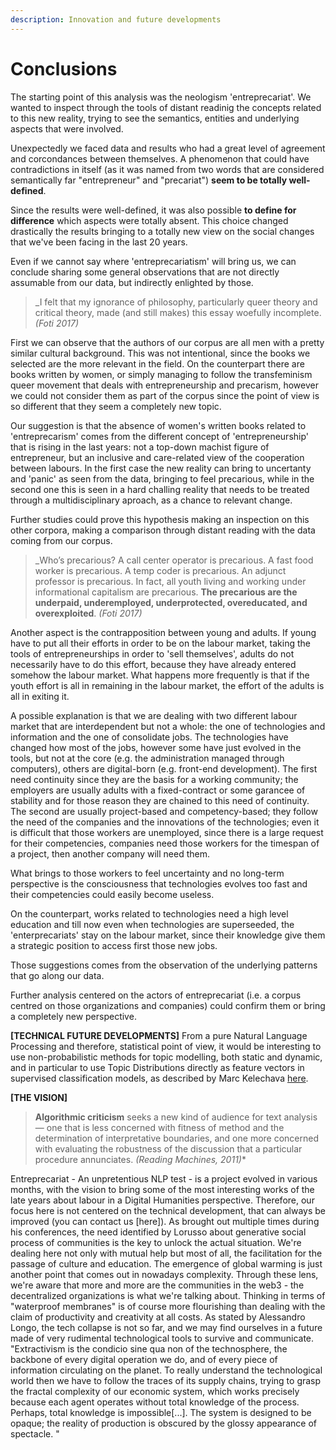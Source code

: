 ```yaml
---
description: Innovation and future developments
---
```


# Conclusions

The starting point of this analysis was the neologism 'entreprecariat'. We wanted to inspect through the tools of distant readinig the concepts related to this new reality, trying to see the semantics, entities and underlying aspects that were involved.&#x20;

Unexpectedly we faced data and results who had a great level of agreement and corcondances between themselves. A phenomenon that could have contradictions in itself (as it was named from two words that are considered semantically far "entrepreneur" and "precariat") **seem to be totally well-defined**.&#x20;

Since the results were well-defined, it was also possible **to define for difference** which aspects were totally absent. This choice changed drastically the results bringing to a totally new view on the social changes that we've been facing in the last 20 years.&#x20;

Even if we cannot say where 'entreprecariatism' will bring us, we can conclude sharing some general observations that are not directly assumable from our data, but indirectly enlighted by those.&#x20;


> _I felt that my ignorance of philosophy, particularly queer theory and critical theory, made (and still makes) this essay woefully incomplete.
> _(Foti 2017)_

First we can observe that the authors of our corpus are all men with a pretty similar cultural background. This was not intentional, since the books we selected are the more relevant in the field. On the counterpart there are books written by women, or simply managing to follow the transfeminism queer movement that deals with entrepreneurship and precarism, however we could not consider them as part of the corpus since the point of view is so different that they seem a completely new topic. &#x20;

Our suggestion is that the absence of women's written books related to 'entreprecarism' comes from the different concept of 'entrepreneurship' that is rising in the last years: not a top-down machist figure of entrepreneur, but an inclusive and care-related view of the cooperation between labours. In the first case the new reality can bring to uncertanty and 'panic' as seen from the data, bringing to feel precarious, while in the second one this is seen in a hard challing reality that needs to be treated through a multidisciplinary aproach, as a chance to relevant change.&#x20;

Further studies could prove this hypothesis making an inspection on this other corpora, making a comparison through distant reading with the data coming from our corpus.&#x20;

> _Who’s precarious? A call center operator is precarious. A fast food worker is precarious. A temp coder is precarious. An adjunct professor is precarious. In fact, all youth living and working under informational capitalism are precarious. **The precarious are the underpaid, underemployed, underprotected, overeducated, and overexploited**.
> _(Foti 2017)_

Another aspect is the contrapposition between young and adults. If young have to put all their efforts in order to be on the labour market, taking the tools of entrepreneurships in order to 'sell themselves', adults do not necessarily have to do this effort, because they have already entered somehow the labour market. What happens more frequently is that if the youth effort is all in remaining in the labour market, the effort of the adults is all in exiting it.&#x20;

A possible explanation is that we are dealing with two different labour market that are interdependent but not a whole: the one of technologies and information and the one of consolidate jobs. The technologies have changed how most of the jobs, however some have just evolved in the tools, but not at the core (e.g. the administration managed through computers), others are digital-born (e.g. front-end development). The first need continuity since they are the basis for a working community; the employers are usually adults with a fixed-contract or some garancee of stability and for those reason they are chained to this need of continuity. The second  are usually project-based and competency-based; they follow the need of the companies and the innovations of the technologies; even it is difficult that those workers are unemployed, since there is a large request for their competencies, companies need those workers for the timespan of a project, then another company will need them.&#x20;

What brings to those workers to feel uncertainty and no long-term perspective is the consciousness that technologies evolves too fast and their competencies could easily become useless.&#x20;

On the counterpart, works related to technologies need a high level education and till now even when technologies are superseeded, the 'enterprecariats' stay on the labour market, since their knowledge give them a strategic position to access first those new jobs.

Those suggestions comes from the observation of the underlying patterns that go along our data.&#x20;

Further analysis centered on the actors of entreprecariat (i.e. a corpus centred on those organizations and companies) could confirm them or bring a completely new perspective.&#x20;


**\[TECHNICAL FUTURE DEVELOPMENTS]** From a pure Natural Language Processing and therefore, statistical point of view, it would be interesting to use non-probabilistic methods for topic modelling, both static and dynamic, and in particular to use Topic Distributions directly as feature vectors in supervised classification models, as described by Marc Kelechava [here](https://towardsdatascience.com/unsupervised-nlp-topic-models-as-a-supervised-learning-input-cf8ee9e5cf28).

**\[THE VISION]** 
> **Algorithmic criticism** seeks a new kind of audience for text
> analysis — one that is less concerned with fitness of method and the determination of interpretative boundaries, and one more concerned with evaluating the
> robustness of the discussion that a particular procedure annunciates. 
> _(Reading Machines, 2011)_*

Entreprecariat - An unpretentious NLP test - is a project evolved in various months, with the vision to bring some of the most interesting works of the late years about labour in a Digital Humanities perspective. Therefore, our focus here is not centered on the technical development, that can always be improved (you can contact us [here]).
As brought out multiple times during his conferences, the need identified by Lorusso about generative social process of communities is the key to unlock the actual situation. We're dealing here not only with mutual help but most of all, the facilitation for the passage of culture and education. The emergence of global warming is just another point that comes out in nowadays complexity. Through these lens, we're aware that more and more are the communities in the web3 - the decentralized organizations is what we're talking about. Thinking in terms of "waterproof membranes" is of course more flourishing than dealing with the claim of productivity and creativity at all costs. As stated by Alessandro Longo, the tech collapse is not so far, and we may find ourselves in a future made of very rudimental technological tools to survive and communicate. "Extractivism is the condicio sine qua non of the technosphere, the backbone of every digital operation we do, and of every piece of information circulating on the planet. To really  understand the technological world then we have to follow the traces of  its supply chains, trying to grasp the fractal complexity of our economic system, which works precisely because each agent operates  without total knowledge of the process. Perhaps, total knowledge is  impossible[...]. The system is designed to be opaque; the reality of production is obscured by the glossy appearance of spectacle. "
